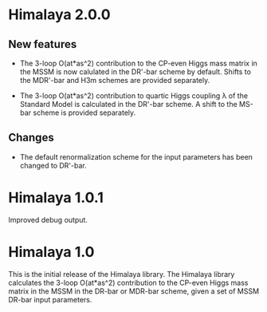 Himalaya 2.0.0
==============

New features
------------

 * The 3-loop O(at*as^2) contribution to the CP-even Higgs mass matrix
   in the MSSM is now calulated in the DR'-bar scheme by default.
   Shifts to the MDR'-bar and H3m schemes are provided separately.

 * The 3-loop O(at*as^2) contribution to quartic Higgs coupling λ of
   the Standard Model is calculated in the DR'-bar scheme.  A shift to
   the MS-bar scheme is provided separately.


Changes
-------

 * The default renormalization scheme for the input parameters has
   been changed to DR'-bar.


Himalaya 1.0.1
==============

Improved debug output.


Himalaya 1.0
============

This is the initial release of the Himalaya library.  The Himalaya
library calculates the 3-loop O(at*as^2) contribution to the CP-even
Higgs mass matrix in the MSSM in the DR-bar or MDR-bar scheme, given a
set of MSSM DR-bar input parameters.
